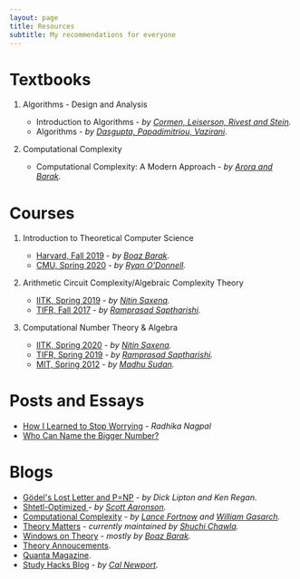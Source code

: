 ```yaml
---
layout: page
title: Resources
subtitle: My recommendations for everyone
---
```


# Textbooks

1. Algorithms - Design and Analysis
    -  Introduction to Algorithms - _by [Cormen, Leiserson, Rivest and Stein](https://mitpress.mit.edu/books/introduction-algorithms-third-edition)._
    - Algorithms - _by [Dasgupta, Papadimitriou, Vazirani](https://cseweb.ucsd.edu/~dasgupta/book/index.html)._

2. Computational Complexity
    - Computational Complexity: A Modern Approach - _by [Arora and Barak](http://theory.cs.princeton.edu/complexity/)._

# Courses
1. Introduction to Theoretical Computer Science
    - [Harvard, Fall 2019](https://cs121.boazbarak.org/) - _by [Boaz Barak](https://www.boazbarak.org/)._
    - [CMU, Spring 2020](https://www.youtube.com/playlist?list=PLm3J0oaFux3ZYpFLwwrlv_EHH9wtH6pnX) - _by [Ryan O'Donnell](https://www.cs.cmu.edu/~odonnell/)._

1. Arithmetic Circuit Complexity/Algebraic Complexity Theory
    - [IITK, Spring 2019](https://cse.iitk.ac.in/users/nitin/courses/CS748-2018-19-II/index.html) - _by [Nitin Saxena](https://cse.iitk.ac.in/users/nitin/)._
    - [TIFR, Fall 2017](https://www.tcs.tifr.res.in/~ramprasad/courses/2017-ACC/) - _by [Ramprasad Saptharishi](https://www.tcs.tifr.res.in/~ramprasad/)._

2. Computational Number Theory & Algebra
    - [IITK, Spring 2020](https://cse.iitk.ac.in/users/nitin/courses/CS681-2019-20-II/index.html) - _by [Nitin Saxena](https://cse.iitk.ac.in/users/nitin/)._
    - [TIFR, Spring 2019](https://www.tcs.tifr.res.in/~ramprasad/courses/2019-algComp/) - _by [Ramprasad Saptharishi](https://www.tcs.tifr.res.in/~ramprasad/)._
    - [MIT, Spring 2012](https://people.csail.mit.edu/madhu/ST12/) - _by [Madhu Sudan](http://people.csail.mit.edu/madhu)._

# Posts and Essays
- [How I Learned to Stop Worrying](https://blogs.scientificamerican.com/guest-blog/the-awesomest-7-year-postdoc-or-how-i-learned-to-stop-worrying-and-love-the-tenure-track-faculty-life/) - _Radhika Nagpal_
- [Who Can Name the Bigger Number?](https://www.scottaaronson.com/writings/bignumbers.html#:~:text=Like%20many%20other%20big%2Dnumber,been%20millions%20of%20times%20bigger.&text=An%20exponential%3A%20a%20number%20multiplied%20by%20itself%20999%20times.)

# Blogs

- [Gödel's Lost Letter and P=NP](https://rjlipton.wordpress.com/) - _by Dick Lipton and Ken Regan._
- [Shtetl-Optimized ](https://www.scottaaronson.com/blog/) - _by [Scott Aaronson](https://www.scottaaronson.com/)._
- [Computational Complexity](https://blog.computationalcomplexity.org/) - _by [Lance Fortnow](http://lance.fortnow.com/) and [William Gasarch](https://www.cs.umd.edu/~gasarch/)._
- [Theory Matters](https://thmatters.wordpress.com/) - _currently maintained by [Shuchi Chawla](http://pages.cs.wisc.edu/~shuchi/)._
- [Windows on Theory](https://windowsontheory.org/) - _mostly by [Boaz Barak](https://www.boazbarak.org/)._
- [Theory Annoucements](https://dmatheorynet.blogspot.com/).
- [Quanta Magazine](https://www.quantamagazine.org/).
- [Study Hacks Blog](https://www.calnewport.com/blog/) - _by [Cal Newport](https://www.calnewport.com/)._
